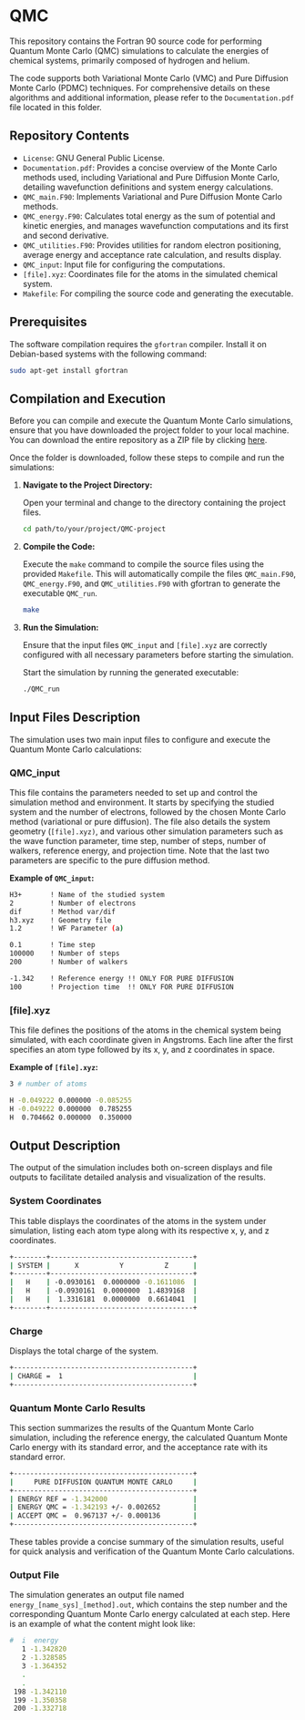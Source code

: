 # QMC

This repository contains the Fortran 90 source code for performing Quantum
Monte Carlo (QMC) simulations to calculate the energies of chemical systems,
primarily composed of hydrogen and helium. 

The code supports both Variational Monte Carlo (VMC) and Pure Diffusion Monte
Carlo (PDMC) techniques. For comprehensive details on these algorithms and 
additional information, please refer to the `Documentation.pdf` file located in 
this folder.

## Repository Contents

- `License`: GNU General Public License.
- `Documentation.pdf`: Provides a concise overview of the Monte Carlo methods used,
                       including Variational and Pure Diffusion Monte Carlo, detailing
                       wavefunction definitions and system energy calculations.
- `QMC_main.F90`: Implements Variational and Pure Diffusion Monte Carlo methods.
- `QMC_energy.F90`: Calculates total energy as the sum of potential and kinetic
                    energies, and manages wavefunction computations and its first
                    and second derivative.
- `QMC_utilities.F90`: Provides utilities for random electron positioning,
                       average energy and acceptance rate calculation, and
                       results display.
- `QMC_input`: Input file for configuring the computations.
- `[file].xyz`: Coordinates file for the atoms in the simulated chemical system.
- `Makefile`: For compiling the source code and generating the executable.


## Prerequisites

The software compilation requires the `gfortran` compiler. Install it on
Debian-based systems with the following command:
```bash
sudo apt-get install gfortran
```

## Compilation and Execution

Before you can compile and execute the Quantum Monte Carlo simulations, ensure that you 
have downloaded the project folder to your local machine. You can download the entire 
repository as a ZIP file by clicking 
[here](https://github.com/TommasoBag99/QMC/archive/refs/heads/main.zip).

Once the folder is downloaded, follow these steps to compile and run the simulations:

1. **Navigate to the Project Directory:**
   
   Open your terminal and change to the directory containing the project files.
   ```bash
   cd path/to/your/project/QMC-project
   ```   

2. **Compile the Code:**
   
   Execute the `make` command to compile the source files using the provided `Makefile`.
   This will automatically compile the files `QMC_main.F90`, `QMC_energy.F90`, and
   `QMC_utilities.F90` with gfortran to generate the executable `QMC_run`.
   ```bash
   make
   ```
      
3. **Run the Simulation:**

   Ensure that the input files `QMC_input` and `[file].xyz` are correctly configured with all
   necessary parameters before starting the simulation.
   
   Start the simulation by running the generated executable:
   ```bash
   ./QMC_run
   ```

## Input Files Description

The simulation uses two main input files to configure and execute the Quantum Monte Carlo 
calculations:

### QMC_input

This file contains the parameters needed to set up and control the simulation method and 
environment. It starts by specifying the studied system and the number of electrons, followed 
by the chosen Monte Carlo method (variational or pure diffusion). The file also details the 
system geometry (`[file].xyz)`, and various other simulation parameters such as the wave function parameter,
time step, number of steps, number of walkers, reference energy, and projection time. Note that
the last two parameters are specific to the pure diffusion method.

**Example of `QMC_input`:**
```bash
H3+       ! Name of the studied system
2         ! Number of electrons  
dif       ! Method var/dif     
h3.xyz    ! Geometry file        
1.2       ! WF Parameter (a)

0.1       ! Time step            
100000    ! Number of steps
200       ! Number of walkers

-1.342    ! Reference energy !! ONLY FOR PURE DIFFUSION
100       ! Projection time  !! ONLY FOR PURE DIFFUSION
```

### [file].xyz

This file defines the positions of the atoms in the chemical system being simulated, with
each coordinate given in Angstroms. Each line after the first specifies an atom type followed
by its x, y, and z coordinates in space.

**Example of `[file].xyz`:**
```bash
3 # number of atoms

H -0.049222 0.000000 -0.085255 
H -0.049222 0.000000  0.785255 
H  0.704662 0.000000  0.350000
```

## Output Description

The output of the simulation includes both on-screen displays and file outputs to facilitate 
detailed analysis and visualization of the results.

### System Coordinates

This table displays the coordinates of the atoms in the system under simulation, listing each 
atom type along with its respective x, y, and z coordinates.
```bash
+--------+-----------------------------------+
| SYSTEM |      X          Y          Z      |
+--------+-----------------------------------+
|   H    | -0.0930161  0.0000000 -0.1611086  |
|   H    | -0.0930161  0.0000000  1.4839168  |
|   H    |  1.3316181  0.0000000  0.6614041  |
+--------+-----------------------------------+
```

### Charge

Displays the total charge of the system.
```bash
+--------------------------------------------+
| CHARGE =  1                                |
+--------------------------------------------+
```

### Quantum Monte Carlo Results

This section summarizes the results of the Quantum Monte Carlo simulation, including the reference 
energy, the calculated Quantum Monte Carlo energy with its standard error, and the acceptance rate 
with its standard error.
```bash
+--------------------------------------------+
|     PURE DIFFUSION QUANTUM MONTE CARLO     |
+--------------------------------------------+
| ENERGY REF = -1.342000                     |
| ENERGY QMC = -1.342193 +/- 0.002652        |
| ACCEPT QMC =  0.967137 +/- 0.000136        |
+--------------------------------------------+
```

These tables provide a concise summary of the simulation results, useful for quick analysis and 
verification of the Quantum Monte Carlo calculations.

### Output File

The simulation generates an output file named `energy_[name_sys]_[method].out`, which contains the step 
number and the corresponding Quantum Monte Carlo energy calculated at each step. Here is an 
example of what the content might look like:
```bash
#  i  energy
   1 -1.342820
   2 -1.328585
   3 -1.364352
   .
   .
 198 -1.342110
 199 -1.350358
 200 -1.332718
```
